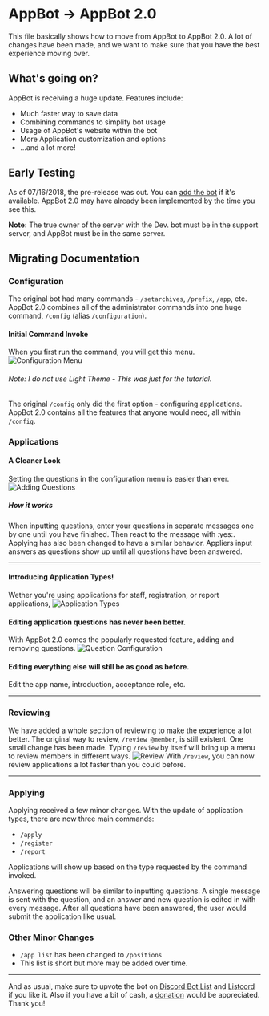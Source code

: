 # AppBot -> AppBot 2.0
This file basically shows how to move from AppBot to AppBot 2.0. A lot of changes have been made, and we want to make sure that you have the best experience moving over.

## What's going on?
AppBot is receiving a huge update. Features include:

* Much faster way to save data
* Combining commands to simplify bot usage
* Usage of AppBot's website within the bot
* More Application customization and options
* ...and a lot more!

## Early Testing
As of 07/16/2018, the pre-release was out. You can [add the bot](https://discordapp.com/oauth2/authorize?client_id=432478092456624138&permissions=8&scope=bot) if it's available. AppBot 2.0 may have already been implemented by the time you see this.

**Note:** The true owner of the server with the Dev. bot must be in the support server, and AppBot must be in the same server.

## Migrating Documentation

### Configuration
The original bot had many commands - `/setarchives`, `/prefix`, `/app`, etc. AppBot 2.0 combines all of the administrator commands into one huge command, `/config` (alias `/configuration`).

#### Initial Command Invoke
When you first run the command, you will get this menu. 
![Configuration Menu](https://i.imgur.com/42jyCm5.png)
###### Note: I do not use Light Theme - This was just for the tutorial. 

The original `/config` only did the first option - configuring applications. AppBot 2.0 contains all the features that anyone would need, all within `/config`.

### Applications

#### A Cleaner Look
Setting the questions in the configuration menu is easier than ever.
![Adding Questions](https://i.imgur.com/CcL9lcL.png)
##### How it works
When inputting questions, enter your questions in separate messages one by one until you have finished. Then react to the message with :yes:.
Applying has also been changed to have a similar behavior. Appliers input answers as questions show up until all questions have been answered.

---

#### Introducing Application Types!
Wether you're using applications for staff, registration, or report applications, 
![Application Types](https://i.imgur.com/9y2jqjO.png)

#### Editing application questions has never been better.
With AppBot 2.0 comes the popularly requested feature, adding and removing questions.
![Question Configuration](https://i.imgur.com/Ks4Z9sC.png)

#### Editing everything else will still be as good as before.
Edit the app name, introduction, acceptance role, etc.

---

### Reviewing
We have added a whole section of reviewing to make the experience a lot better. The original way to review, `/review @member`, is still existent. One small change has been made. Typing `/review` by itself will bring up a menu to review members in different ways.
![Review](https://i.imgur.com/BcVIN3U.png)
With `/review`, you can now review applications a lot faster than you could before.

---

### Applying
Applying received a few minor changes.
With the update of application types, there are now three main commands:
* `/apply` 
* `/register`
* `/report`

Applications will show up based on the type requested by the command invoked.

Answering questions will be similar to inputting questions. A single message is sent with the question, and an answer and new question is edited in with every message. After all questions have been answered, the user would submit the application like usual.

### Other Minor Changes
* `/app list` has been changed to `/positions`
* This list is short but more may be added over time.

---

And as usual, make sure to upvote the bot on [Discord Bot List](https://discordbots.org/bot/appbot/vote) and [Listcord](https://listcord.com/bot/424817451293736961) if you like it. Also if you have a bit of cash, a [donation](https://patreon.com/AppBot) would be appreciated. Thank you!
